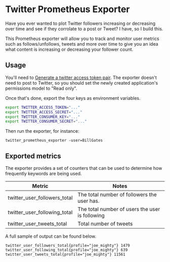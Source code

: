 # Twitter Prometheus Exporter

Have you ever wanted to plot Twitter followers increasing or decreasing over time and see if they corrolate to a post or Tweet? I have, so I build this.

This Prometheus exporter will allow you to track and monitor user metrics such as follows/unfollows, tweets and more over time to give you an idea what content is increasing or decreasing your follower count.

## Usage

You'll need to [Generate a twitter access token pair](https://dev.twitter.com/oauth/overview/application-owner-access-tokens).
The exporter doesn't need to post to Twitter, so you should set the newly created application's 
permissions model to "Read only".

Once that's done, export the four keys as environment variables.

```bash
export TWITTER_ACCESS_TOKEN="..."
export TWITTER_ACCESS_SECRET="..."
export TWITTER_CONSUMER_KEY="..."
export TWITTER_CONSUMER_SECRET="..."
```

Then run the exporter, for instance:

```bashm
twitter_prometheus_exporter -user=BillGates
```

## Exported metrics

The exporter provides a set of counters that can be used to determine how frequently keywords are
being used.

| Metric | Notes |
| ------ | ----- |
|twitter_user_followers_total | The total number of followers the user has. |
|twitter_user_following_total | The total number of users the user is following |
|twitter_user_tweets_total | Total number of tweets |

A full sample of output can be found below.

```
twitter_user_followers_total{profile="joe_mighty"} 1479
twitter_user_following_total{profile="joe_mighty"} 639
twitter_user_tweets_total{profile="joe_mighty"} 11561
```
